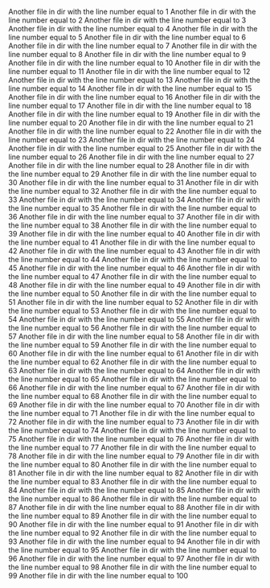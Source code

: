 Another file in dir with the line number equal to 1
Another file in dir with the line number equal to 2
Another file in dir with the line number equal to 3
Another file in dir with the line number equal to 4
Another file in dir with the line number equal to 5
Another file in dir with the line number equal to 6
Another file in dir with the line number equal to 7
Another file in dir with the line number equal to 8
Another file in dir with the line number equal to 9
Another file in dir with the line number equal to 10
Another file in dir with the line number equal to 11
Another file in dir with the line number equal to 12
Another file in dir with the line number equal to 13
Another file in dir with the line number equal to 14
Another file in dir with the line number equal to 15
Another file in dir with the line number equal to 16
Another file in dir with the line number equal to 17
Another file in dir with the line number equal to 18
Another file in dir with the line number equal to 19
Another file in dir with the line number equal to 20
Another file in dir with the line number equal to 21
Another file in dir with the line number equal to 22
Another file in dir with the line number equal to 23
Another file in dir with the line number equal to 24
Another file in dir with the line number equal to 25
Another file in dir with the line number equal to 26
Another file in dir with the line number equal to 27
Another file in dir with the line number equal to 28
Another file in dir with the line number equal to 29
Another file in dir with the line number equal to 30
Another file in dir with the line number equal to 31
Another file in dir with the line number equal to 32
Another file in dir with the line number equal to 33
Another file in dir with the line number equal to 34
Another file in dir with the line number equal to 35
Another file in dir with the line number equal to 36
Another file in dir with the line number equal to 37
Another file in dir with the line number equal to 38
Another file in dir with the line number equal to 39
Another file in dir with the line number equal to 40
Another file in dir with the line number equal to 41
Another file in dir with the line number equal to 42
Another file in dir with the line number equal to 43
Another file in dir with the line number equal to 44
Another file in dir with the line number equal to 45
Another file in dir with the line number equal to 46
Another file in dir with the line number equal to 47
Another file in dir with the line number equal to 48
Another file in dir with the line number equal to 49
Another file in dir with the line number equal to 50
Another file in dir with the line number equal to 51
Another file in dir with the line number equal to 52
Another file in dir with the line number equal to 53
Another file in dir with the line number equal to 54
Another file in dir with the line number equal to 55
Another file in dir with the line number equal to 56
Another file in dir with the line number equal to 57
Another file in dir with the line number equal to 58
Another file in dir with the line number equal to 59
Another file in dir with the line number equal to 60
Another file in dir with the line number equal to 61
Another file in dir with the line number equal to 62
Another file in dir with the line number equal to 63
Another file in dir with the line number equal to 64
Another file in dir with the line number equal to 65
Another file in dir with the line number equal to 66
Another file in dir with the line number equal to 67
Another file in dir with the line number equal to 68
Another file in dir with the line number equal to 69
Another file in dir with the line number equal to 70
Another file in dir with the line number equal to 71
Another file in dir with the line number equal to 72
Another file in dir with the line number equal to 73
Another file in dir with the line number equal to 74
Another file in dir with the line number equal to 75
Another file in dir with the line number equal to 76
Another file in dir with the line number equal to 77
Another file in dir with the line number equal to 78
Another file in dir with the line number equal to 79
Another file in dir with the line number equal to 80
Another file in dir with the line number equal to 81
Another file in dir with the line number equal to 82
Another file in dir with the line number equal to 83
Another file in dir with the line number equal to 84
Another file in dir with the line number equal to 85
Another file in dir with the line number equal to 86
Another file in dir with the line number equal to 87
Another file in dir with the line number equal to 88
Another file in dir with the line number equal to 89
Another file in dir with the line number equal to 90
Another file in dir with the line number equal to 91
Another file in dir with the line number equal to 92
Another file in dir with the line number equal to 93
Another file in dir with the line number equal to 94
Another file in dir with the line number equal to 95
Another file in dir with the line number equal to 96
Another file in dir with the line number equal to 97
Another file in dir with the line number equal to 98
Another file in dir with the line number equal to 99
Another file in dir with the line number equal to 100
